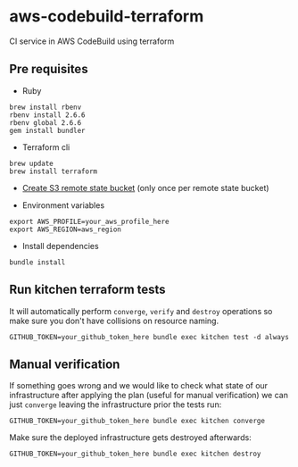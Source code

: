 # aws-codebuild-terraform
CI service in AWS CodeBuild using terraform

## Pre requisites

* Ruby
```shell script
brew install rbenv
rbenv install 2.6.6
rbenv global 2.6.6
gem install bundler
```

* Terraform cli
```shell script
brew update
brew install terraform
```

* [Create S3 remote state bucket](remote-state/README.md) (only once per remote state bucket)

* Environment variables
```shell script
export AWS_PROFILE=your_aws_profile_here
export AWS_REGION=aws_region
```

* Install dependencies
```shell script
bundle install
```

## Run kitchen terraform tests
It will automatically perform `converge`, `verify` and `destroy` operations so 
make sure you don't have collisions on resource naming.

```shell script
GITHUB_TOKEN=your_github_token_here bundle exec kitchen test -d always
```

## Manual verification
If something goes wrong and we would like to check what state of our infrastructure 
after applying the plan (useful for manual verification) we can just `converge` leaving 
the infrastructure prior the tests run:

```shell script
GITHUB_TOKEN=your_github_token_here bundle exec kitchen converge
```

Make sure the deployed infrastructure gets destroyed afterwards: 
```shell script
GITHUB_TOKEN=your_github_token_here bundle exec kitchen destroy
```
